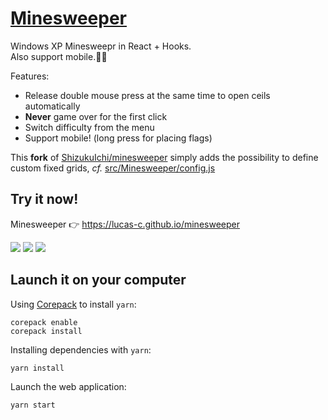# [Minesweeper](https://mines.now.sh)

Windows XP Minesweepr in React + Hooks.  
Also support mobile.📱🎉

Features:

- Release double mouse press at the same time to open ceils automatically
- **Never** game over for the first click
- Switch difficulty from the menu
- Support mobile! (long press for placing flags)

This **fork** of [ShizukuIchi/minesweeper](https://github.com/ShizukuIchi/minesweeper) simply adds the possibility to define custom fixed grids, _cf._ [src/Minesweeper/config.js](./src/Minesweeper/config.js)

## Try it now!

Minesweeper 👉 https://lucas-c.github.io/minesweeper

![](https://i.imgur.com/EoSzjCx.png)
![](https://i.imgur.com/ryy5BiC.png)
![](https://i.imgur.com/IdEUMu8.png)

## Launch it on your computer
Using [Corepack](https://yarnpkg.com/corepack) to install `yarn`:

    corepack enable
    corepack install

Installing dependencies with `yarn`:

    yarn install

Launch the web application:

    yarn start
